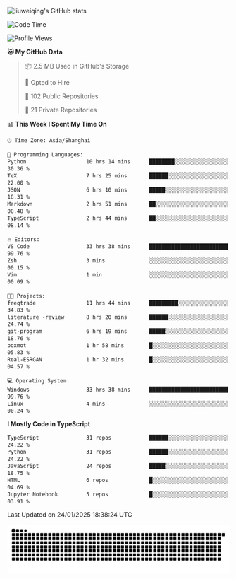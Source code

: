 ![liuweiqing's GitHub stats](https://github-readme-stats.vercel.app/api?username=14790897&show_icons=true&locale=cn&include_all_commits=true&count_private=true)

<!--START_SECTION:waka-->
![Code Time](http://img.shields.io/badge/Code%20Time-1%2C860%20hrs%2052%20mins-blue)

![Profile Views](http://img.shields.io/badge/Profile%20Views-8-blue)

**🐱 My GitHub Data** 

> 📦 2.5 MB Used in GitHub's Storage 
 > 
> 💼 Opted to Hire
 > 
> 📜 102 Public Repositories 
 > 
> 🔑 21 Private Repositories 
 > 
📊 **This Week I Spent My Time On** 

```text
🕑︎ Time Zone: Asia/Shanghai

💬 Programming Languages: 
Python                   10 hrs 14 mins      ████████░░░░░░░░░░░░░░░░░   30.36 % 
TeX                      7 hrs 25 mins       ██████░░░░░░░░░░░░░░░░░░░   22.00 % 
JSON                     6 hrs 10 mins       █████░░░░░░░░░░░░░░░░░░░░   18.31 % 
Markdown                 2 hrs 51 mins       ██░░░░░░░░░░░░░░░░░░░░░░░   08.48 % 
TypeScript               2 hrs 44 mins       ██░░░░░░░░░░░░░░░░░░░░░░░   08.14 % 

🔥 Editors: 
VS Code                  33 hrs 38 mins      █████████████████████████   99.76 % 
Zsh                      3 mins              ░░░░░░░░░░░░░░░░░░░░░░░░░   00.15 % 
Vim                      1 min               ░░░░░░░░░░░░░░░░░░░░░░░░░   00.09 % 

🐱‍💻 Projects: 
freqtrade                11 hrs 44 mins      █████████░░░░░░░░░░░░░░░░   34.83 % 
literature -review       8 hrs 20 mins       ██████░░░░░░░░░░░░░░░░░░░   24.74 % 
git-program              6 hrs 19 mins       █████░░░░░░░░░░░░░░░░░░░░   18.76 % 
boxmot                   1 hr 58 mins        █░░░░░░░░░░░░░░░░░░░░░░░░   05.83 % 
Real-ESRGAN              1 hr 32 mins        █░░░░░░░░░░░░░░░░░░░░░░░░   04.57 % 

💻 Operating System: 
Windows                  33 hrs 38 mins      █████████████████████████   99.76 % 
Linux                    4 mins              ░░░░░░░░░░░░░░░░░░░░░░░░░   00.24 % 
```

**I Mostly Code in TypeScript** 

```text
TypeScript               31 repos            ██████░░░░░░░░░░░░░░░░░░░   24.22 % 
Python                   31 repos            ██████░░░░░░░░░░░░░░░░░░░   24.22 % 
JavaScript               24 repos            █████░░░░░░░░░░░░░░░░░░░░   18.75 % 
HTML                     6 repos             █░░░░░░░░░░░░░░░░░░░░░░░░   04.69 % 
Jupyter Notebook         5 repos             █░░░░░░░░░░░░░░░░░░░░░░░░   03.91 % 
```




 Last Updated on 24/01/2025 18:38:24 UTC
<!--END_SECTION:waka-->

<picture>
  <source media="(prefers-color-scheme: dark)" srcset="https://raw.githubusercontent.com/14790897/14790897/output/github-contribution-grid-snake-dark.svg" />
  <source media="(prefers-color-scheme: light)" srcset="https://raw.githubusercontent.com/14790897/14790897/output/github-contribution-grid-snake.svg" />
  <img alt="github-snake" src="https://raw.githubusercontent.com/14790897/14790897/output/github-contribution-grid-snake.svg" />
</picture>
